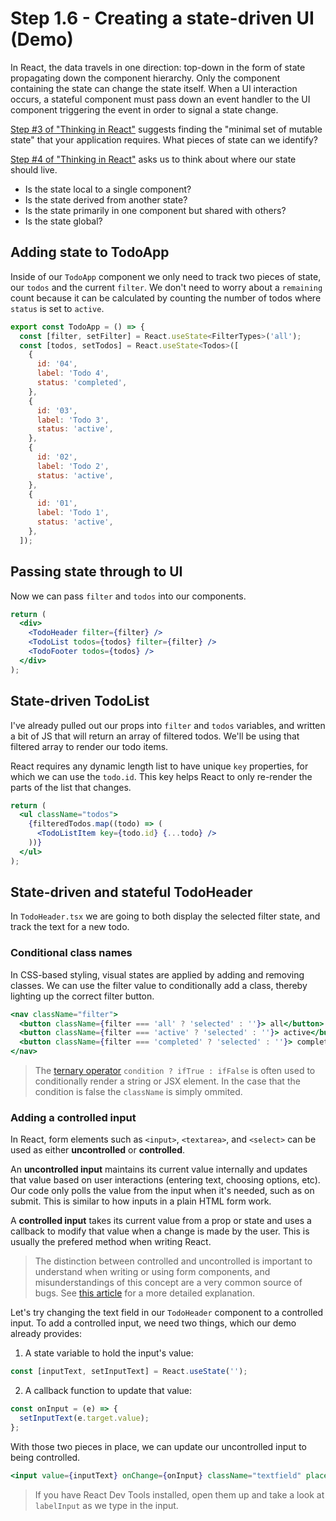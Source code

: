 # Step 1.6 - Creating a state-driven UI (Demo)

In React, the data travels in one direction: top-down in the form of state propagating down the component hierarchy. Only the component containing the state can change the state itself. When a UI interaction occurs, a stateful component must pass down an event handler to the UI component triggering the event in order to signal a state change.

[Step #3 of "Thinking in React"](https://reactjs.org/docs/thinking-in-react.html#step-3-identify-the-minimal-but-complete-representation-of-ui-state) suggests finding the "minimal set of mutable state" that your application requires. What pieces of state can we identify?

[Step #4 of "Thinking in React"](https://reactjs.org/docs/thinking-in-react.html#step-4-identify-where-your-state-should-live) asks us to think about where our state should live.

- Is the state local to a single component?
- Is the state derived from another state?
- Is the state primarily in one component but shared with others?
- Is the state global?

## Adding state to TodoApp

Inside of our `TodoApp` component we only need to track two pieces of state, our `todos` and the current `filter`. We don't need to worry about a `remaining` count because it can be calculated by counting the number of todos where `status` is set to `active`.

```jsx
export const TodoApp = () => {
  const [filter, setFilter] = React.useState<FilterTypes>('all');
  const [todos, setTodos] = React.useState<Todos>([
    {
      id: '04',
      label: 'Todo 4',
      status: 'completed',
    },
    {
      id: '03',
      label: 'Todo 3',
      status: 'active',
    },
    {
      id: '02',
      label: 'Todo 2',
      status: 'active',
    },
    {
      id: '01',
      label: 'Todo 1',
      status: 'active',
    },
  ]);

```

## Passing state through to UI

Now we can pass `filter` and `todos` into our components.

```jsx
return (
  <div>
    <TodoHeader filter={filter} />
    <TodoList todos={todos} filter={filter} />
    <TodoFooter todos={todos} />
  </div>
);
```

## State-driven TodoList

I've already pulled out our props into `filter` and `todos` variables, and written a bit of JS that will return an array of filtered todos. We'll be using that filtered array to render our todo items.

React requires any dynamic length list to have unique `key` properties, for which we can use the `todo.id`. This key helps React to only re-render the parts of the list that changes.

```jsx
return (
  <ul className="todos">
    {filteredTodos.map((todo) => (
      <TodoListItem key={todo.id} {...todo} />
    ))}
  </ul>
);
```

## State-driven and stateful TodoHeader

In `TodoHeader.tsx` we are going to both display the selected filter state, and track the text for a new todo.

### Conditional class names

In CSS-based styling, visual states are applied by adding and removing classes. We can use the filter value to conditionally add a class, thereby lighting up the correct filter button.

```jsx
<nav className="filter">
  <button className={filter === 'all' ? 'selected' : ''}> all</button>
  <button className={filter === 'active' ? 'selected' : ''}> active</button>
  <button className={filter === 'completed' ? 'selected' : ''}> completed</button>
</nav>
```

> The [ternary operator](https://developer.mozilla.org/en-US/docs/Web/JavaScript/Reference/Operators/Conditional_Operator) `condition ? ifTrue : ifFalse` is often used to conditionally render a string or JSX element. In the case that the condition is false the `className` is simply ommited.

### Adding a controlled input

In React, form elements such as `<input>`, `<textarea>`, and `<select>` can be used as either **uncontrolled** or **controlled**.

An **uncontrolled input** maintains its current value internally and updates that value based on user interactions (entering text, choosing options, etc). Our code only polls the value from the input when it's needed, such as on submit. This is similar to how inputs in a plain HTML form work.

A **controlled input** takes its current value from a prop or state and uses a callback to modify that value when a change is made by the user. This is usually the prefered method when writing React.

> The distinction between controlled and uncontrolled is important to understand when writing or using form components, and misunderstandings of this concept are a very common source of bugs. See [this article](https://goshakkk.name/controlled-vs-uncontrolled-inputs-react/) for a more detailed explanation.

Let's try changing the text field in our `TodoHeader` component to a controlled input. To add a controlled input, we need two things, which our demo already provides:

1. A state variable to hold the input's value:

```jsx
const [inputText, setInputText] = React.useState('');
```

2. A callback function to update that value:

```jsx
const onInput = (e) => {
  setInputText(e.target.value);
};
```

With those two pieces in place, we can update our uncontrolled input to being controlled.

```jsx
<input value={inputText} onChange={onInput} className="textfield" placeholder="add todo" />
```

> If you have React Dev Tools installed, open them up and take a look at `labelInput` as we type in the input.
